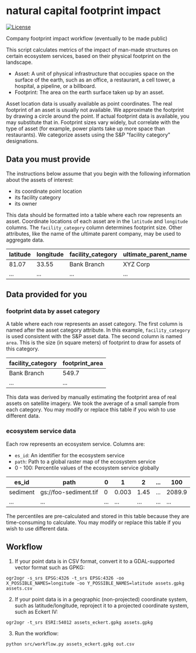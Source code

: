 # natural capital footprint impact
[![License](https://img.shields.io/badge/License-BSD_3--Clause-blue.svg)](https://opensource.org/licenses/BSD-3-Clause)

Company footprint impact workflow (eventually to be made public)

This script calculates metrics of the impact of man-made structures on certain ecosystem services, based on their physical footprint on the landscape.

- Asset: A unit of physical infrastructure that occupies space on the surface of the earth, such as an office, a restaurant, a cell tower, a hospital, a pipeline, or a billboard.
- Footprint: The area on the earth surface taken up by an asset.

Asset location data is usually available as point coordinates. The real footprint of an asset is usually not available. We approximate the footprint by drawing a circle around the point. If actual footprint data is available, you may substitute that in.
Footprint sizes vary widely, but correlate with the type of asset (for example, power plants take up more space than restaurants). We categorize assets using the S&P "facility category" designations.

## Data you must provide
The instructions below assume that you begin with the following information about the assets of interest:
- its coordinate point location
- its facility category
- its owner

This data should be formatted into a table where each row represents an asset.
Coordinate locations of each asset are in the `latitude` and `longitude` columns.
The `facility_category` column determines footprint size. Other attributes, like the name of the ultimate parent company, may be used to aggregate data.

| latitude | longitude | facility_category | ultimate_parent_name    |
|----------|-----------|-------------------|-------------------------|
| 81.07    | 33.55     | Bank Branch       | XYZ Corp                |
| ...      | ...       | ...               | ...                     |

## Data provided for you

### footprint data by asset category
A table where each row represents an asset category.
The first column is named after the asset category attribute. In this example, `facility_category` is used consistent with the S&P asset data.
The second column is named `area`. This is the size (in square meters) of footprint to draw for assets of this category.

| facility_category | footprint_area |
|-------------------|----------------|
| Bank Branch       | 549.7          |
| ...               | ...            |

This data was derived by manually estimating the footprint area of real assets on satellite imagery. We took the average of a small sample from each category. You may modify or replace this table if you wish to use different data.

### ecosystem service data
Each row represents an ecosystem service.
Columns are:
- `es_id`: An identifier for the ecosystem service
- `path`: Path to a global raster map of the ecosystem service
- 0 - 100: Percentile values of the ecosystem service globally

| es_id    | path                  | 0   | 1     | 2    | ... | 100    |
|----------|-----------------------|-----|-------|------|-----|--------|
| sediment | gs://foo-sediment.tif | 0   | 0.003 | 1.45 | ... | 2089.9 |
| ...      | ...                   | ... | ...   | ...  | ... | ...    |

The percentiles are pre-calculated and stored in this table because they are time-consuming to calculate.
You may modify or replace this table if you wish to use different data.

## Workflow
1. If your point data is in CSV format, convert it to a GDAL-supported vector format such as GPKG:
```
ogr2ogr -s_srs EPSG:4326 -t_srs EPSG:4326 -oo X_POSSIBLE_NAMES=longitude -oo Y_POSSIBLE_NAMES=latitude assets.gpkg assets.csv
```

2. If your point data is in a geographic (non-projected) coordinate system, such as latitude/longitude, reproject it to a projected coordinate system, such as Eckert IV:
```
ogr2ogr -t_srs ESRI:54012 assets_eckert.gpkg assets.gpkg
```

3. Run the workflow:
```
python src/workflow.py assets_eckert.gpkg out.csv
```

